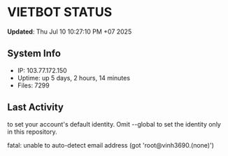 # VIETBOT STATUS
**Updated**: Thu Jul 10 10:27:10 PM +07 2025

## System Info
- IP: 103.77.172.150
- Uptime: up 5 days, 2 hours, 14 minutes
- Files: 7299

## Last Activity

to set your account's default identity.
Omit --global to set the identity only in this repository.

fatal: unable to auto-detect email address (got 'root@vinh3690.(none)')
